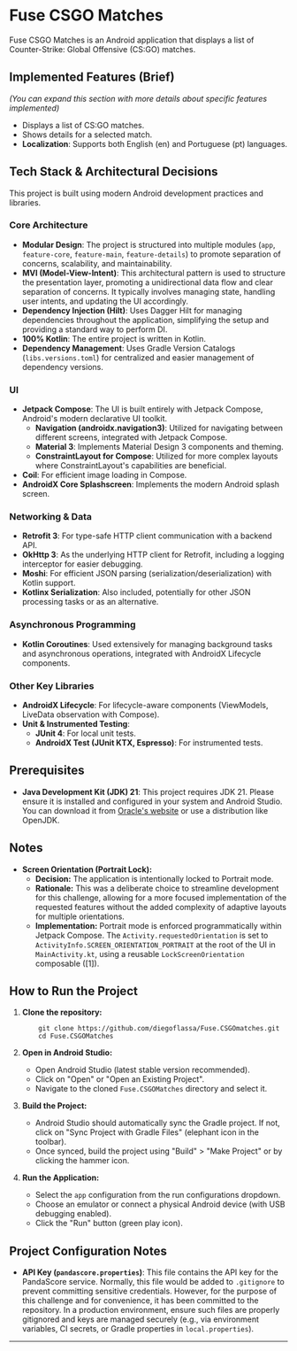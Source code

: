 # Fuse CSGO Matches

Fuse CSGO Matches is an Android application that displays a list of Counter-Strike: Global
Offensive (CS:GO) matches.

## Implemented Features (Brief)

*(You can expand this section with more details about specific features implemented)*

* Displays a list of CS:GO matches.
* Shows details for a selected match.
* **Localization**: Supports both English (en) and Portuguese (pt) languages.

## Tech Stack & Architectural Decisions

This project is built using modern Android development practices and libraries.

### Core Architecture

* **Modular Design**: The project is structured into multiple modules (`app`, `feature-core`,
  `feature-main`, `feature-details`) to promote separation of concerns, scalability, and
  maintainability.
* **MVI (Model-View-Intent)**: This architectural pattern is used to structure the presentation
  layer, promoting a unidirectional data flow and clear separation of concerns. It typically
  involves managing state, handling user intents, and updating the UI accordingly.
* **Dependency Injection (Hilt)**: Uses Dagger Hilt for managing dependencies throughout the
  application, simplifying the setup and providing a standard way to perform DI.
* **100% Kotlin**: The entire project is written in Kotlin.
* **Dependency Management**: Uses Gradle Version Catalogs (`libs.versions.toml`) for
  centralized and easier management of dependency versions.

### UI

* **Jetpack Compose**: The UI is built entirely with Jetpack Compose, Android's modern
  declarative UI toolkit.
    * **Navigation (androidx.navigation3)**: Utilized for navigating between different screens,
      integrated with Jetpack Compose.
    * **Material 3**: Implements Material Design 3 components and theming.
    * **ConstraintLayout for Compose**: Utilized for more complex layouts where
      ConstraintLayout's capabilities are beneficial.
* **Coil**: For efficient image loading in Compose.
* **AndroidX Core Splashscreen**: Implements the modern Android splash screen.

### Networking & Data

* **Retrofit 3**: For type-safe HTTP client communication with a backend API.
* **OkHttp 3**: As the underlying HTTP client for Retrofit, including a logging
  interceptor for easier debugging.
* **Moshi**: For efficient JSON parsing (serialization/deserialization) with Kotlin support.
* **Kotlinx Serialization**: Also included, potentially for other JSON processing tasks or
  as an alternative.

### Asynchronous Programming

* **Kotlin Coroutines**: Used extensively for managing background tasks and asynchronous
  operations, integrated with AndroidX Lifecycle components.

### Other Key Libraries

* **AndroidX Lifecycle**: For lifecycle-aware components (ViewModels, LiveData observation
  with Compose).
* **Unit & Instrumented Testing**:
    * **JUnit 4**: For local unit tests.
    * **AndroidX Test (JUnit KTX, Espresso)**: For instrumented tests.

## Prerequisites

* **Java Development Kit (JDK) 21**: This project requires JDK 21. Please ensure it is
  installed and configured in your system and Android Studio. You can download it from
  [Oracle's website](https://www.oracle.com/java/technologies/downloads/#java21)
  or use a distribution like OpenJDK.

## Notes

* **Screen Orientation (Portrait Lock):**
    * **Decision:** The application is intentionally locked to Portrait mode.
    * **Rationale:** This was a deliberate choice to streamline development for this challenge,
      allowing for a more focused implementation of the requested features without the added
      complexity of adaptive layouts for multiple orientations.
    * **Implementation:** Portrait mode is enforced programmatically within Jetpack Compose. The
      `Activity.requestedOrientation` is set to `ActivityInfo.SCREEN_ORIENTATION_PORTRAIT` at the
      root of the UI in `MainActivity.kt`, using a reusable `LockScreenOrientation`
      composable ([1]).

## How to Run the Project

1. **Clone the repository:**

   ```powershell, cmd
       git clone https://github.com/diegoflassa/Fuse.CSGOmatches.git
       cd Fuse.CSGOMatches
   ```

2. **Open in Android Studio:**
    * Open Android Studio (latest stable version recommended).
    * Click on "Open" or "Open an Existing Project".
    * Navigate to the cloned `Fuse.CSGOMatches` directory and select it.
3. **Build the Project:**
    * Android Studio should automatically sync the Gradle project. If not, click on "Sync
      Project with Gradle Files" (elephant icon in the toolbar).
    * Once synced, build the project using "Build" > "Make Project" or by clicking the
      hammer icon.
4. **Run the Application:**
    * Select the `app` configuration from the run configurations dropdown.
    * Choose an emulator or connect a physical Android device (with USB debugging
      enabled).
    * Click the "Run" button (green play icon).

## Project Configuration Notes

* **API Key (`pandascore.properties`)**: This file contains the API key for the PandaScore
  service. Normally, this file would be added to `.gitignore` to prevent committing
  sensitive credentials. However, for the purpose of this challenge and for convenience,
  it has been committed to the repository. In a production environment, ensure such files
  are properly gitignored and keys are managed securely (e.g., via environment
  variables, CI secrets, or Gradle properties in `local.properties`).

---

